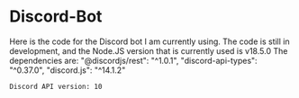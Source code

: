 # Discord-Bot
Here is the code for the Discord bot I am currently using.
The code is still in development, and the Node.JS version that is currently used is v18.5.0
The dependencies are:
"@discordjs/rest": "^1.0.1",
    "discord-api-types": "^0.37.0",
    "discord.js": "^14.1.2"
    
    Discord API version: 10
